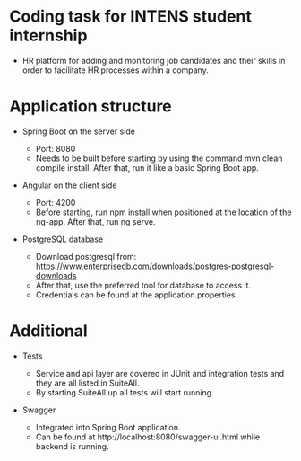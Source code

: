 # Coding task for INTENS student internship
  - HR platform for adding and monitoring job candidates and their skills in order to facilitate HR processes within a company.

# Application structure
  - Spring Boot on the server side
      - Port: 8080
      - Needs to be built before starting by using the command mvn clean compile install. After that, run it like a basic Spring Boot app.

  - Angular on the client side
      - Port: 4200
      - Before starting, run npm install when positioned at the location of the ng-app. After that, run ng serve.
  
  - PostgreSQL database
      - Download postgresql from: https://www.enterprisedb.com/downloads/postgres-postgresql-downloads
      - After that, use the preferred tool for database to access it. 
      - Credentials can be found at the application.properties.

# Additional
  - Tests
      - Service and api layer are covered in JUnit and integration tests and they are all listed in SuiteAll. 
      - By starting SuiteAll up all tests will start running.

  - Swagger
      - Integrated into Spring Boot application.
      - Can be found at http://localhost:8080/swagger-ui.html while backend is running.
